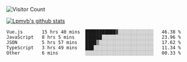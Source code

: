![Visitor Count](https://profile-counter.glitch.me/Lpmvb/count.svg)

[![Lpmvb's github stats](https://github-readme-stats.vercel.app/api?username=lpmvb&show_icons=true&title_color=fff&icon_color=79ff97&text_color=9f9f9f&bg_color=151515)](https://github.com/anuraghazra/github-readme-stats)

<!--
Here are some ideas to get you started:

- 🔭 I’m currently working on ...
- 🌱 I’m currently learning ...
- 👯 I’m looking to collaborate on ...
- 🤔 I’m looking for help with ...
- 💬 Ask me about ...
- 📫 How to reach me: ...
- 😄 Pronouns: ...
- ⚡ Fun fact: ...
-->

<!--START_SECTION:waka-->

```text
Vue.js       15 hrs 40 mins  ███████████▓░░░░░░░░░░░░░   46.38 %
JavaScript   8 hrs 5 mins    ██████░░░░░░░░░░░░░░░░░░░   23.96 %
JSON         5 hrs 57 mins   ████▒░░░░░░░░░░░░░░░░░░░░   17.62 %
TypeScript   3 hrs 49 mins   ███░░░░░░░░░░░░░░░░░░░░░░   11.34 %
Other        6 mins          ░░░░░░░░░░░░░░░░░░░░░░░░░   00.33 %
```

<!--END_SECTION:waka-->
